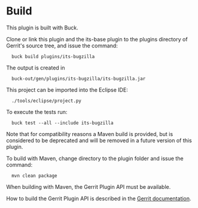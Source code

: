 Build
=====

This plugin is built with Buck.

Clone or link this plugin and the its-base plugin to the plugins directory
of Gerrit's source tree, and issue the command:

```
  buck build plugins/its-bugzilla
```

The output is created in

```
  buck-out/gen/plugins/its-bugzilla/its-bugzilla.jar
```

This project can be imported into the Eclipse IDE:

```
  ./tools/eclipse/project.py
```

To execute the tests run:

```
  buck test --all --include its-bugzilla
```

Note that for compatibility reasons a Maven build is provided, but is considered
to be deprecated and will be removed in a future version of this plugin.

To build with Maven, change directory to the plugin folder and issue the
command:

```
  mvn clean package
```

When building with Maven, the Gerrit Plugin API must be available.

How to build the Gerrit Plugin API is described in the [Gerrit
documentation](../../../Documentation/dev-buck.html#_extension_and_plugin_api_jar_files).
